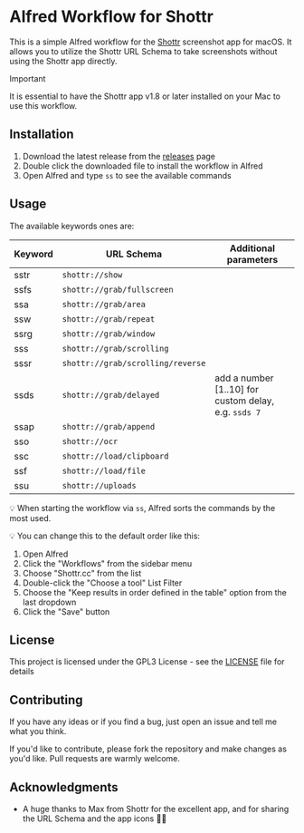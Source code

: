 # Alfred Workflow for Shottr

This is a simple Alfred workflow for the [Shottr](https://shottr.cc) screenshot app for macOS. It allows you to utilize the Shottr URL Schema to take screenshots without using the Shottr app directly.

> [!IMPORTANT]  
> It is essential to have the Shottr app v1.8 or later installed on your Mac to use this workflow.

## Installation

1. Download the latest release from the [releases](https://github.com/dragstor/shottr-alfred-workflow/releases) page
2. Double click the downloaded file to install the workflow in Alfred
3. Open Alfred and type `ss` to see the available commands

## Usage

The available keywords ones are:

| Keyword  | URL Schema                          | Additional parameters                      |
|----------|-------------------------------------|--------------------------------------------|
| sstr     | `shottr://show`                     |                                            |
| ssfs     | `shottr://grab/fullscreen`          |                                            |
| ssa      | `shottr://grab/area`                |                                            |
| ssw      | `shottr://grab/repeat`              |                                            |
| ssrg     | `shottr://grab/window`              |                                            |
| sss      | `shottr://grab/scrolling`           |                                            |
| sssr     | `shottr://grab/scrolling/reverse`   |                                            |
| ssds     | `shottr://grab/delayed`             |  add a number [1..10]  for custom delay, e.g. `ssds 7`    |
| ssap     | `shottr://grab/append`              |                                            |
| sso      | `shottr://ocr`                      |                                            |
| ssc      | `shottr://load/clipboard`           |                                            |
| ssf      | `shottr://load/file`                |                                            |
| ssu      | `shottr://uploads`                  |                                            |

💡 When starting the workflow via `ss`, Alfred sorts the commands by the most used.

💡 You can change this to the default order like this:
1. Open Alfred
2. Click the "Workflows" from the sidebar menu
3. Choose "Shottr.cc" from the list
4. Double-click the "Choose a tool" List Filter
5. Choose the "Keep results in order defined in the table" option from the last dropdown
6. Click the "Save" button

## License

This project is licensed under the GPL3 License - see the [LICENSE](LICENSE) file for details

## Contributing

If you have any ideas or if you find a bug, just open an issue and tell me what you think. 

If you'd like to contribute, please fork the repository and make changes as you'd like. Pull requests are warmly welcome.

## Acknowledgments

- A huge thanks to Max from Shottr for the excellent app, and for sharing the URL Schema and the app icons 🙌🏻

  